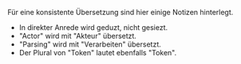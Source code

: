 Für eine konsistente Übersetzung sind hier einige Notizen hinterlegt.

- In direkter Anrede wird geduzt, nicht gesiezt.
- "Actor" wird mit "Akteur" übersetzt.
- "Parsing" wird mit "Verarbeiten" übersetzt.
- Der Plural von "Token" lautet ebenfalls "Token".
